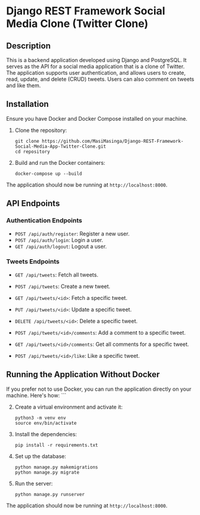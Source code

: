 # Django REST Framework Social Media Clone (Twitter Clone)

## Description

This is a backend application developed using Django and PostgreSQL. It serves as the API for a social media application that is a clone of Twitter. The application supports user authentication, and allows users to create, read, update, and delete (CRUD) tweets. Users can also comment on tweets and like them.

## Installation

Ensure you have Docker and Docker Compose installed on your machine.

1. Clone the repository:
    ```
    git clone https://github.com/MasiMasinga/Django-REST-Framework-Social-Media-App-Twitter-Clone.git
    cd repository
    ```

2. Build and run the Docker containers:
    ```
    docker-compose up --build
    ```

The application should now be running at `http://localhost:8000`.

## API Endpoints

### Authentication Endpoints

- `POST /api/auth/register`: Register a new user.
- `POST /api/auth/login`: Login a user.
- `GET /api/auth/logout`: Logout a user. 

### Tweets Endpoints

- `GET /api/tweets`: Fetch all tweets.
- `POST /api/tweets`: Create a new tweet.
- `GET /api/tweets/<id>`: Fetch a specific tweet.
- `PUT /api/tweets/<id>`: Update a specific tweet.
- `DELETE /api/tweets/<id>`: Delete a specific tweet.

- `POST /api/tweets/<id>/comments`: Add a comment to a specific tweet.
- `GET /api/tweets/<id>/comments`: Get all comments for a specific tweet.

- `POST /api/tweets/<id>/like`: Like a specific tweet.


## Running the Application Without Docker

If you prefer not to use Docker, you can run the application directly on your machine. Here's how:
    ```

2. Create a virtual environment and activate it:
    ```
    python3 -m venv env
    source env/bin/activate
    ```

3. Install the dependencies:
    ```
    pip install -r requirements.txt
    ```

4. Set up the database:
    ```
    python manage.py makemigrations
    python manage.py migrate
    ```

5. Run the server:
    ```
    python manage.py runserver
    ```

The application should now be running at `http://localhost:8000`.